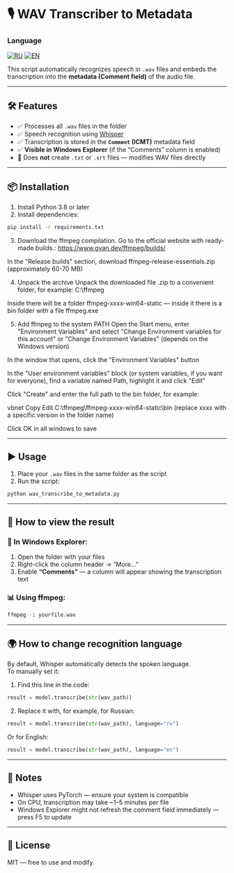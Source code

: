 # 🎙️ WAV Transcriber to Metadata

### Language

[![RU](https://img.shields.io/badge/lang-ru-red)](https://github.com/koonclsx/WAV-Transcriber-to-Metadata/blob/main/README.md)
[![EN](https://img.shields.io/badge/lang-en-green)](https://github.com/koonclsx/WAV-Transcriber-to-Metadata/blob/main/README.en.md)

This script automatically recognizes speech in `.wav` files and embeds the transcription into the **metadata (Comment field)** of the audio file.

---

## 🛠 Features

- ✅ Processes all `.wav` files in the folder
- ✅ Speech recognition using [Whisper](https://github.com/openai/whisper)
- ✅ Transcription is stored in the **`Comment` (ICMT)** metadata field
- ✅ **Visible in Windows Explorer** (if the “Comments” column is enabled)
- 🚫 Does **not** create `.txt` or `.srt` files — modifies WAV files directly

---

## 📦 Installation

1. Install Python 3.8 or later  
2. Install dependencies:

```bash
pip install -r requirements.txt
```

3. Download the ffmpeg compilation.
Go to the official website with ready-made builds.:
https://www.gyan.dev/ffmpeg/builds/

In the "Release builds" section, download ffmpeg-release-essentials.zip (approximately 60-70 MB)

4. Unpack the archive
Unpack the downloaded file .zip to a convenient folder, for example:
C:\ffmpeg

Inside there will be a folder ffmpeg-xxxx-win64-static — inside it there is a bin folder with a file ffmpeg.exe

5. Add ffmpeg to the system PATH
Open the Start menu, enter "Environment Variables" and select "Change Environment variables for this account" or "Change Environment Variables" (depends on the Windows version)

In the window that opens, click the "Environment Variables" button

In the "User environment variables" block (or system variables, if you want for everyone), find a variable named Path, highlight it and click "Edit"

Click "Create" and enter the full path to the bin folder, for example:

vbnet
Copy
Edit
C:\ffmpeg\ffmpeg-xxxx-win64-static\bin
(replace xxxx with a specific version in the folder name)

Click OK in all windows to save

---

## ▶️ Usage

1. Place your `.wav` files in the same folder as the script  
2. Run the script:

```bash
python wav_transcribe_to_metadata.py
```

---

## 🧾 How to view the result

### 📁 In Windows Explorer:

1. Open the folder with your files  
2. Right-click the column header → “More...”  
3. Enable **“Comments”** — a column will appear showing the transcription text

### 📊 Using ffmpeg:

```bash
ffmpeg -i yourfile.wav
```

---

## 🌍 How to change recognition language

By default, Whisper automatically detects the spoken language.  
To manually set it:

1. Find this line in the code:

```python
result = model.transcribe(str(wav_path))
```

2. Replace it with, for example, for Russian:

```python
result = model.transcribe(str(wav_path), language="ru")
```

Or for English:

```python
result = model.transcribe(str(wav_path), language="en")
```

---

## 📌 Notes

- Whisper uses PyTorch — ensure your system is compatible  
- On CPU, transcription may take ~1–5 minutes per file  
- Windows Explorer might not refresh the comment field immediately — press F5 to update

---

## 📜 License

MIT — free to use and modify.

